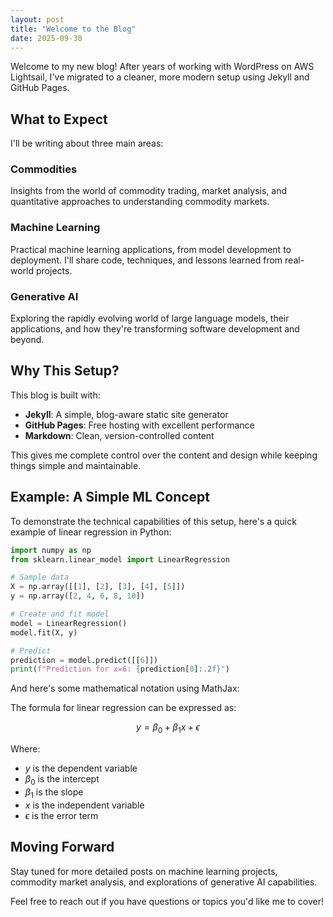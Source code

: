 ```yaml
---
layout: post
title: "Welcome to the Blog"
date: 2025-09-30
---
```


Welcome to my new blog! After years of working with WordPress on AWS Lightsail, I've migrated to a cleaner, more modern setup using Jekyll and GitHub Pages.

## What to Expect

I'll be writing about three main areas:

### Commodities
Insights from the world of commodity trading, market analysis, and quantitative approaches to understanding commodity markets.

### Machine Learning
Practical machine learning applications, from model development to deployment. I'll share code, techniques, and lessons learned from real-world projects.

### Generative AI
Exploring the rapidly evolving world of large language models, their applications, and how they're transforming software development and beyond.

## Why This Setup?

This blog is built with:
- **Jekyll**: A simple, blog-aware static site generator
- **GitHub Pages**: Free hosting with excellent performance
- **Markdown**: Clean, version-controlled content

This gives me complete control over the content and design while keeping things simple and maintainable.

## Example: A Simple ML Concept

To demonstrate the technical capabilities of this setup, here's a quick example of linear regression in Python:

```python
import numpy as np
from sklearn.linear_model import LinearRegression

# Sample data
X = np.array([[1], [2], [3], [4], [5]])
y = np.array([2, 4, 6, 8, 10])

# Create and fit model
model = LinearRegression()
model.fit(X, y)

# Predict
prediction = model.predict([[6]])
print(f"Prediction for x=6: {prediction[0]:.2f}")
```

And here's some mathematical notation using MathJax:

The formula for linear regression can be expressed as:

$$y = \beta_0 + \beta_1 x + \epsilon$$

Where:
- $y$ is the dependent variable
- $\beta_0$ is the intercept
- $\beta_1$ is the slope
- $x$ is the independent variable
- $\epsilon$ is the error term

## Moving Forward

Stay tuned for more detailed posts on machine learning projects, commodity market analysis, and explorations of generative AI capabilities.

Feel free to reach out if you have questions or topics you'd like me to cover!